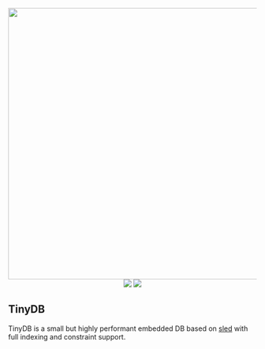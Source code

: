 <p align="center">
	<img width="550" src="https://raw.githubusercontent.com/JSH32/tinydb/master/.github/banner.png"><br>
	<img src="https://img.shields.io/badge/contributions-welcome-orange.svg">
	<img src="https://img.shields.io/badge/Made%20with-%E2%9D%A4-ff69b4?logo=love">
</p>

## TinyDB
TinyDB is a small but highly performant embedded DB based on [sled](https://github.com/spacejam/sled) with full indexing and constraint support.